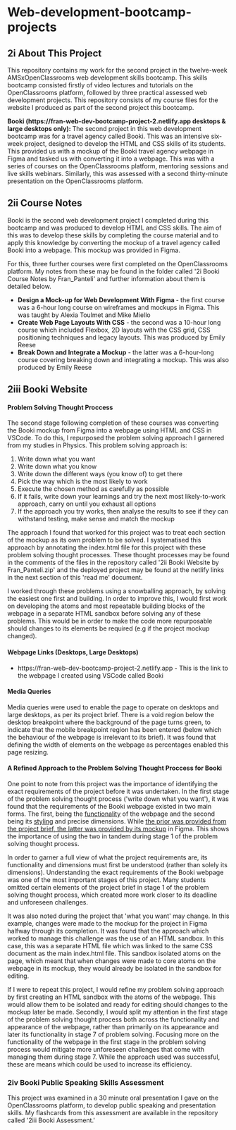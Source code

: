 # Web-development-bootcamp-projects

<h2> 2i About This Project </h2>

<p>This repository contains my work for the second project in the twelve-week AMSxOpenClassrooms web development skills bootcamp. This skills bootcamp consisted firstly of video lectures and tutorials on the OpenClassrooms platform, followed by three practical assessed web development projects. This repository consists of my course files for the website I produced as part of the second project this bootcamp.</p>   

<p><strong>Booki (https://fran-web-dev-bootcamp-project-2.netlify.app desktops & large desktops only): </strong> The second project in this web development bootcamp was for a travel agency called Booki. This was an intensive six-week project, designed to develop the HTML and CSS skills of its students. This provided us with a mockup of the Booki travel agency webpage in Figma and tasked us with converting it into a webpage. This was with a series of courses on the OpenClassrooms platform, mentoring sessions and live skills webinars. Similarly, this was assessed with a second thirty-minute presentation on the OpenClassrooms platform.</p>

<h2>2ii Course Notes </h2>
<p>Booki is the second web development project I completed during this bootcamp and was produced to develop HTML and CSS skills. The aim of this was to develop these skills by completing the course material and to apply this knowledge by converting the mockup of a travel agency called Booki into a webpage. This mockup was provided in Figma.</p>

For this, three further courses were first completed on the OpenClassrooms platform. My notes from these may be found in the folder called '2i Booki Course Notes by Fran_Panteli' and further information about them is detailed below.

  <ul>
  <li><strong>Design a Mock-up for Web Development With Figma </strong> - the first course was a 6-hour long course on wireframes and mockups in Figma. This was taught by Alexia Toulmet and Mike Miello</li>
  <li><strong>Create Web Page Layouts With CSS</strong> - the second was a 10-hour long course which included Flexbox, 2D layouts with the CSS grid, CSS positioning techniques and legacy layouts. This was produced by Emily Reese</li>
  <li><strong>Break Down and Integrate a Mockup</strong> - the latter was a 6-hour-long course covering breaking down and integrating a mockup. This was also produced by Emily Reese</li>
  </ul> 

<h2> 2iii Booki Website</h2>
<h4>Problem Solving Thought Proccess</h4>
<p>The second stage following completion of these courses was converting the Booki mockup from Figma into a webpage using HTML and CSS in VSCode. To do this, I repurposed the problem solving approach I garnered from my studies in Physics. This problem solving approach is:</p>

<ol>
	<li>Write down what you want</li>
		<li>Write down what you know</li>
		<li>Write down the different ways (you know of) to get there</li>
		<li>Pick the way which is the most likely to work</li>
		<li>Execute the chosen method as carefully as possible</li> 
		<li>If it fails, write down your learnings and try the next most likely-to-work approach, carry on until you exhaust all options</li> 
		<li>If the approach you try works, then analyse the results to see if they can withstand testing, make sense and match the mockup</li>
</ol>

<p>The approach I found that worked for this project was to treat each section of the mockup as its own problem to be solved. I systematised this approach by annotating the index.html file for this project with these problem solving thought processes. These thought processes may be found in the comments of the files in the repository called '2ii Booki Website by Fran_Panteli.zip' and the deployed project may be found at the netlify links in the next section of this 'read me' document.</p>

<p>I worked through these problems using a snowballing approach, by solving the easiest one first and building. In order to improve this, I would first work on developing the atoms and most repeatable building blocks of the webpage in a separate HTML sandbox before solving any of these problems. This would be in order to make the code more repurposable should changes to its elements be required (e.g if the project mockup changed).</p>

<h4>Webpage Links (Desktops, Large Desktops)</h4>
<ul>
	<li>https://fran-web-dev-bootcamp-project-2.netlify.app - This is the link to the webpage I created using VSCode called Booki </li>
</ul>

<h4>Media Queries</h4>
<p>Media queries were used to enable the page to operate on desktops and large desktops, as per its project brief. There is a void region below the desktop breakpoint where the background of the page turns green, to indicate that the mobile breakpoint region has been entered (below which the behaviour of the webpage is irrelevant to its brief). It was found that defining the width of elements on the webpage as percentages enabled this page resizing. </p>

<h4>A Refined Approach to the Problem Solving Thought Proccess for Booki</h4>

<p>One point to note from this project was the importance of identifying the exact requirements of the project before it was undertaken. In the first stage of the problem solving thought process ('write down what you want'), it was found that the requirements of the Booki webpage existed in two main forms. The first, being the <u>functionality</u> of the webpage and the second being its <u>styling</u> and precise dimensions. While <u>the prior was provided from the project brief, the latter was provided by its mockup</u> in Figma. This shows the importance of using the two in tandem during stage 1 of the problem solving thought process. </p>

<p>In order to garner a full view of what the project requirements are, its functionality and dimensions must first be understood (rather than solely its dimensions). Understanding the exact requirements of the Booki webpage was one of the most important stages of this project. Many students omitted certain elements of the project brief in stage 1 of the problem solving thought process, which created more work closer to its deadline and unforeseen challenges.</p>

<p>It was also noted during the project that 'what you want' may change. In this example, changes were made to the mockup for the project in Figma halfway through its completion. It was found that the approach which worked to manage this challenge was the use of an HTML sandbox. In this case, this was a separate HTML file which was linked to the same CSS document as the main index.html file. This sandbox isolated atoms on the page, which meant that when changes were made to core atoms on the webpage in its mockup, they would already be isolated in the sandbox for editing. </p>

<p> If I were to repeat this project, I would refine my problem solving approach by first creating an HTML sandbox with the atoms of the webpage. This would allow them to be isolated and ready for editing should changes to the mockup later be made. Secondly, I would split my attention in the first stage of the problem solving thought process both across the functionality and appearance of the webpage, rather than primarily on its appearance and later its functionality in stage 7 of problem solving. Focusing more on the functionality of the webpage in the first stage in the problem solving process would mitigate more unforeseen challenges that come with managing them during stage 7. While the approach used was successful, these are means which could be used to increase its efficiency.</p>

<h3> 2iv Booki Public Speaking Skills Assessment</h3>
<p>This project was examined in a 30 minute oral presentation I gave on the OpenClassrooms platform, to develop public speaking and presentation skills. My flashcards from this assessment are available in the repository called '2iii Booki Assessment.'</p>
